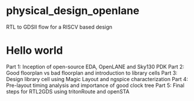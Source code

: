 # physical_design_openlane
RTL to GDSII flow for a RISCV based design 
<h1>Hello world</h1>
Part 1: Inception of open-source EDA, OpenLANE and Sky130 PDK
Part 2: Good floorplan vs bad floorplan and introduction to library cells
Part 3: Design library cell using Magic Layout and ngspice characterization
Part 4: Pre-layout timing analysis and importance of good clock tree
Part 5: Final steps for RTL2GDS using tritonRoute and openSTA

